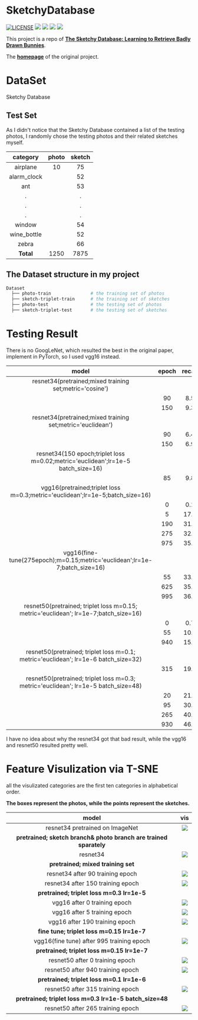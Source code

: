 # SketchyDatabase

[![LICENSE](https://img.shields.io/badge/license-MIT-blue.svg)](LICENSE) ![](https://img.shields.io/badge/python-3.6.5-brightgreen.svg) ![](https://img.shields.io/badge/pytorch-0.4.1-brightgreen.svg) ![](https://img.shields.io/badge/visdom-0.1.8.5-brightgreen.svg) ![](https://img.shields.io/badge/tqdm-4.28.1-brightgreen.svg)

This project is a repo of [**The Sketchy Database: Learning to Retrieve Badly Drawn Bunnies**](https://arxiv.org/abs/1808.02473).

The [**homepage**](http://sketchy.eye.gatech.edu/) of the original project.

# DataSet

Sketchy Database

## Test Set

As I didn't notice that the Sketchy Database contained a list of the testing photos, I randomly chose the testing photos and their related sketches myself.

|   category  | photo | sketch |
|    :---:    | :---: | :---:  |
|   airplane  |   10  |   75   |
| alarm_clock |       |   52   |
|     ant     |       |   53   |
|     .       |       |   .    |
|     .       |       |   .    |
|     .       |       |   .    |
|     window  |       |   54   |
| wine_bottle |       |   52   |
|     zebra   |       |   66   |
|  **Total**  |  1250 |  7875  |

## The Dataset structure in my project

```Bash
Dataset
  ├── photo-train               # the training set of photos
  ├── sketch-triplet-train      # the training set of sketches
  ├── photo-test                # the testing set of photos
  ├── sketch-triplet-test       # the testing set of sketches
```

# Testing Result

There is no GoogLeNet, which resulted the best in the original paper, implement in PyTorch, so I used vgg16 instead.

|                        model                             | epoch | recall@1 | recall@5|
|                        :---:                             | :---: | :---:    | :---:   |
| resnet34(pretrained;mixed training set;metric='cosine')  |        | |                 |
|                                                          |  90   |  8.51%   |  18.68% |
|                                                          |  150  |  9.31%   |  20.44% |
|resnet34(pretrained;mixed training set;metric='euclidean')|       | |                  |
|                                                          |  90   |  6.45%   |  14.79% |
|                                                          |  150  |  6.96%   |  16.46% |
|resnet34(150 epoch;triplet loss m=0.02;metric='euclidean';lr=1e-5 batch_size=16)| | |  |
|                                                          |  85   |  9.87%   |  22.37% |
|vgg16(pretrained;triplet loss m=0.3;metric='euclidean';lr=1e-5;batch_size=16)    | | | |
|                                                          |   0   |  0.17%   |  0.72%  |
|                                                          |   5   |  17.59%  |  45.51% |
|                                                          |  190  |  31.03%  |  67.86% |
|                                                          |  275  |  32.22%  |  68.48% |
|                                                          |  975  |  35.24%  |  71.53% |
|vgg16(fine-tune(275epoch);m=0.15;metric='euclidean';lr=1e-7;batch_size=16)   | | |     |
|                                                          |  55   |  33.22%  |  70.04% |
|                                                          | 625   |  35.78%  |  72.44% |
|                                                          | 995   |  36.09%  |  73.02% |
|resnet50(pretrained; triplet loss m=0.15; metric='euclidean'; lr=1e-7;batch_size=16)||||
|                                                          |   0   |  0.71%   |  11.48% |
|                                                          |   55  |  10.18%  |  29.94% |
|                                                          |  940  |  15.17%  |  47.61% |
|resnet50(pretrained; triplet loss m=0.1; metric='euclidean'; lr=1e-6 batch_size=32)||| |
|                                                          |  315  |  19.58%  |  57.19% |
|resnet50(pretrained; triplet loss m=0.3; metric='euclidean'; lr=1e-5 batch_size=48)||| |
|                                                          |  20   |  21.56%  |  57.50% |
|                                                          |  95   |  30.32%  |  71.73% |
|                                                          |  265  |  40.08%  |  78.83% |
|                                                          |  930  |  46.04%  |  83.30% |

I have no idea about why the resnet34 got that bad result, while the vgg16 and resnet50 resulted pretty well.

# Feature Visulization via T-SNE

all the visulizated categories are the first ten categories in alphabetical order.

**The boxes represent the photos, while the points represent the sketches.**

|                    model                  |                     vis                   |
|                    :---:                  |                    :---:                  |
|       resnet34 pretrained on ImageNet     |![](record/feature_vis/resnet_imagenet.png)|
|    **pretrained; sketch branch& photo branch are trained sparately**           |
|         resnet34                          |![](record/feature_vis/resnet_separate.png)| 
|    **pretrained; mixed training set**                                                 |
|      resnet34 after 90 training epoch     |   ![](record/feature_vis/resnet_90.png)   |
|      resnet34 after 150 training epoch    |   ![](record/feature_vis/resnet_150.png)  |
|    **pretrained; triplet loss m=0.3 lr=1e-5**                                         |
|    vgg16 after 0 training epoch           | ![](record/feature_vis/vgg16_baseline.png)|
|    vgg16 after 5 training epoch           |   ![](record/feature_vis/vgg16_5epoch.png)|
|    vgg16 after 190 training epoch         | ![](record/feature_vis/vgg16_190epoch.png)|
|   **fine tune; triplet loss m=0.15 lr=1e-7**                                          |
| vgg16(fine tune) after 995 training epoch | ![](record/feature_vis/vgg16_995epoch.png)|
|    **pretrained; triplet loss m=0.15 lr=1e-7**                                        |
|      resnet50 after 0 training epoch      |  ![](record/feature_vis/resnet50_0.png)   |
|      resnet50 after 940 training epoch    | ![](record/feature_vis/resnet50_940.png)  |
|   **pretrained; triplet loss m=0.1 lr=1e-6**                                          |
|      resnet50 after 315 training epoch    | ![](record/feature_vis/resnet50_315.png)  |
|   **pretrained; triplet loss m=0.3 lr=1e-5 batch_size=48**                            |
|     resnet50 after 265 training epoch     |![](record/feature_vis/resnet50_64_265.png)|
